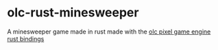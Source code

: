 # olc-rust-minesweeper
A minesweeper game made in rust made with the [olc pixel game engine](https://github.com/OneLoneCoder/olcPixelGameEngine) [rust bindings](https://github.com/sadikovi/olcPixelGameEngine-rs)
